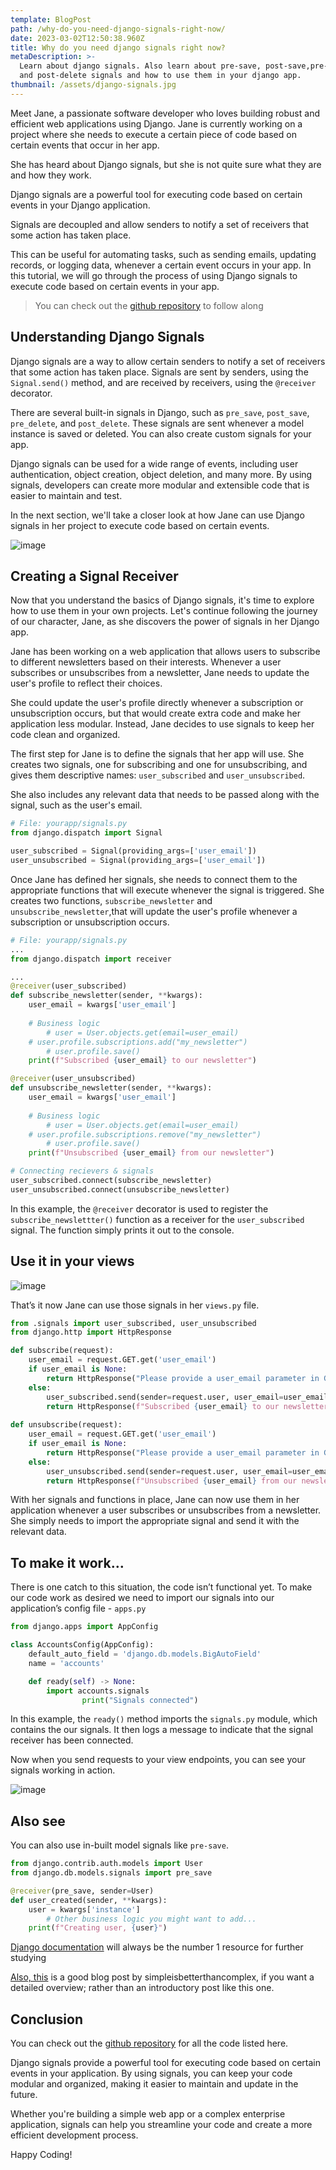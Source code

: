 ```yaml
---
template: BlogPost
path: /why-do-you-need-django-signals-right-now/
date: 2023-03-02T12:50:38.960Z
title: Why do you need django signals right now?
metaDescription: >-
  Learn about django signals. Also learn about pre-save, post-save,pre-delete
  and post-delete signals and how to use them in your django app.
thumbnail: /assets/django-signals.jpg
---
```

Meet Jane, a passionate software developer who loves building robust and efficient web applications using Django. Jane is currently working on a project where she needs to execute a certain piece of code based on certain events that occur in her app.

She has heard about Django signals, but she is not quite sure what they are and how they work.

Django signals are a powerful tool for executing code based on certain events in your Django application. 

Signals are decoupled and allow senders to notify a set of receivers that some action has taken place. 

This can be useful for automating tasks, such as sending emails, updating records, or logging data, whenever a certain event occurs in your app. In this tutorial, we will go through the process of using Django signals to execute code based on certain events in your app.

> You can check out the [github repository](https://github.com/Dev-Mehta/django-signals-tutorial) to follow along

## Understanding Django Signals

Django signals are a way to allow certain senders to notify a set of receivers that some action has taken place. Signals are sent by senders, using the `Signal.send()` method, and are received by receivers, using the `@receiver` decorator.

There are several built-in signals in Django, such as `pre_save`, `post_save`, `pre_delete`, and `post_delete`. These signals are sent whenever a model instance is saved or deleted. You can also create custom signals for your app.

Django signals can be used for a wide range of events, including user authentication, object creation, object deletion, and many more. By using signals, developers can create more modular and extensible code that is easier to maintain and test.

In the next section, we'll take a closer look at how Jane can use Django signals in her project to execute code based on certain events.

![image](https://user-images.githubusercontent.com/55938019/222434653-3035eace-fb31-4d9b-b31d-aca771956593.png)

## Creating a Signal Receiver

Now that you understand the basics of Django signals, it's time to explore how to use them in your own projects. Let's continue following the journey of our character, Jane, as she discovers the power of signals in her Django app.

Jane has been working on a web application that allows users to subscribe to different newsletters based on their interests. Whenever a user subscribes or unsubscribes from a newsletter, Jane needs to update the user's profile to reflect their choices. 

She could update the user's profile directly whenever a subscription or unsubscription occurs, but that would create extra code and make her application less modular. Instead, Jane decides to use signals to keep her code clean and organized.

The first step for Jane is to define the signals that her app will use. She creates two signals, one for subscribing and one for unsubscribing, and gives them descriptive names: `user_subscribed`
 and `user_unsubscribed`.

She also includes any relevant data that needs to be passed along with the signal, such as the user's email.

```python
# File: yourapp/signals.py
from django.dispatch import Signal

user_subscribed = Signal(providing_args=['user_email'])
user_unsubscribed = Signal(providing_args=['user_email'])
```

Once Jane has defined her signals, she needs to connect them to the appropriate functions that will execute whenever the signal is triggered. She creates two functions, `subscribe_newsletter` and `unsubscribe_newsletter`,that will update the user's profile whenever a subscription or unsubscription occurs.

```python
# File: yourapp/signals.py
...
from django.dispatch import receiver

...
@receiver(user_subscribed)
def subscribe_newsletter(sender, **kwargs):
    user_email = kwargs['user_email']
    
    # Business logic
		# user = User.objects.get(email=user_email)
    # user.profile.subscriptions.add("my_newsletter")
		# user.profile.save()
    print(f"Subscribed {user_email} to our newsletter")

@receiver(user_unsubscribed)
def unsubscribe_newsletter(sender, **kwargs):
    user_email = kwargs['user_email']
    
    # Business logic
		# user = User.objects.get(email=user_email)
    # user.profile.subscriptions.remove("my_newsletter")
		# user.profile.save()
    print(f"Unsubscribed {user_email} from our newsletter")

# Connecting recievers & signals
user_subscribed.connect(subscribe_newsletter)
user_unsubscribed.connect(unsubscribe_newsletter)
```

In this example, the `@receiver` decorator is used to register the `subscribe_newslettter()` function as a receiver for the `user_subscribed` signal. The function simply prints it out to the console.

## Use it in your views

![image](https://user-images.githubusercontent.com/55938019/222434985-dc0ffeb6-a5a4-4804-8873-2a49d35e34b6.png)

That’s it now Jane can use those signals in her `views.py` file.

```python
from .signals import user_subscribed, user_unsubscribed
from django.http import HttpResponse

def subscribe(request):
    user_email = request.GET.get('user_email')
    if user_email is None:
        return HttpResponse("Please provide a user_email parameter in GET request.")
    else:
        user_subscribed.send(sender=request.user, user_email=user_email)
        return HttpResponse(f"Subscribed {user_email} to our newsletter.")
    
def unsubscribe(request):
    user_email = request.GET.get('user_email')
    if user_email is None:
        return HttpResponse("Please provide a user_email parameter in GET request.")
    else:
        user_unsubscribed.send(sender=request.user, user_email=user_email)
        return HttpResponse(f"Unsubscribed {user_email} from our newsletter.")
```

With her signals and functions in place, Jane can now use them in her application whenever a user subscribes or unsubscribes from a newsletter. She simply needs to import the appropriate signal and send it with the relevant data.

## To make it work…

There is one catch to this situation, the code isn’t functional yet. To make our code work as desired we need to import our signals into our application’s config file - `apps.py`

```python
from django.apps import AppConfig

class AccountsConfig(AppConfig):
    default_auto_field = 'django.db.models.BigAutoField'
    name = 'accounts'

    def ready(self) -> None:
        import accounts.signals
				print("Signals connected")
```

In this example, the `ready()` method imports the `signals.py` module, which contains the our signals. It then logs a message to indicate that the signal receiver has been connected.

Now when you send requests to your view endpoints, you can see your signals working in action.  

![image](https://user-images.githubusercontent.com/55938019/222435149-314a4b23-23a8-4297-9018-10fac838b122.png)

## Also see

You can also use in-built model signals like `pre-save`.

```python
from django.contrib.auth.models import User
from django.db.models.signals import pre_save

@receiver(pre_save, sender=User)
def user_created(sender, **kwargs):
    user = kwargs['instance']
		# Other business logic you might want to add...
    print(f"Creating user, {user}")
```

[Django documentation](https://docs.djangoproject.com/en/4.1/topics/signals/) will always be the number 1 resource for further studying

[Also, this](https://simpleisbetterthancomplex.com/tutorial/2016/07/28/how-to-create-django-signals.html) is a good blog post by simpleisbetterthancomplex, if you want a detailed overview; rather than an introductory post like this one. 

## Conclusion

You can check out the [github repository](https://github.com/Dev-Mehta/django-signals-tutorial) for all the code listed here.

Django signals provide a powerful tool for executing code based on certain events in your application. By using signals, you can keep your code modular and organized, making it easier to maintain and update in the future. 

Whether you're building a simple web app or a complex enterprise application, signals can help you streamline your code and create a more efficient development process.

Happy Coding!
